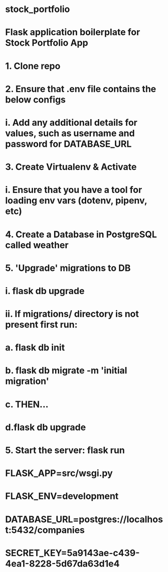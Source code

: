# stock_portfolio

<!-- # how to setup, install, and run your application -->
# Flask application boilerplate for Stock Portfolio App
# 1. Clone repo
# 2. Ensure that .env file contains the below configs
#    i. Add any additional details for values, such as username and password for DATABASE_URL
# 3. Create Virtualenv & Activate
#    i. Ensure that you have a tool for loading env vars (dotenv, pipenv, etc)
# 4. Create a Database in PostgreSQL called weather
# 5. 'Upgrade' migrations to DB
#    i. flask db upgrade
#    ii. If migrations/ directory is not present first run:
#       a. flask db init
#       b. flask db migrate -m 'initial migration'
#       c. THEN...
#       d.flask db upgrade
# 5. Start the server: flask run

# FLASK_APP=src/wsgi.py
# FLASK_ENV=development
# DATABASE_URL=postgres://localhost:5432/companies
# SECRET_KEY=5a9143ae-c439-4ea1-8228-5d67da63d1e4